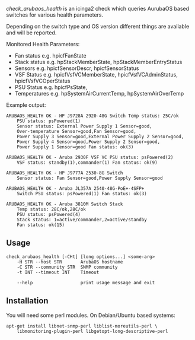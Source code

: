 
*check_arubaos_health* is an icinga2 check which queries AurubaOS based
switches for various health parameters.

Depending on the switch type and OS version different things are available
and will be reported.

Monitored Health Parameters:

  * Fan status e.g. hpicfFanState
  * Stack status e.g. hpStackMemberState, hpStackMemberEntryStatus
  * Sensors e.g. hpicfSensorDescr, hpicfSensorStatus
  * VSF Status e.g. hpicfVsfVCMemberState, hpicfVsfVCAdminStatus, hpicfVsfVCOperStatus
  * PSU Status e.g. hpicfPsState, 
  * Temperatures e.g. hpSystemAirCurrentTemp, hpSystemAirOverTemp

Example output:

	ARUBAOS_HEALTH OK - HP J9728A 2920-48G Switch Temp status: 25C/ok 
		PSU status: psPowered(1) 
		Sensor status: External Power Supply 1 Sensor=good,
		Over-temperature Sensor=good,Fan Sensor=good,
		Power Supply 3 Sensor=good,External Power Supply 2 Sensor=good,
		Power Supply 4 Sensor=good,Power Supply 2 Sensor=good,
		Power Supply 1 Sensor=good Fan status: ok(3)

	ARUBAOS_HEALTH OK - Aruba 2930F VSF VC PSU status: psPowered(2) 
		VSF status: standby(1),commander(1) Fan status: ok(9)

	ARUBAOS_HEALTH OK - HP J9777A 2530-8G Switch 
		Sensor status: Fan Sensor=good,Power Supply Sensor=good

	ARUBAOS_HEALTH OK - Aruba JL357A 2540-48G-PoE+-4SFP+ 
		Switch PSU status: psPowered(1) Fan status: ok(3)

	ARUBAOS_HEALTH OK - Aruba 3810M Switch Stack 
		Temp status: 28C/ok,28C/ok 
		PSU status: psPowered(4) 
		Stack status: 1=active/commander,2=active/standby 
		Fan status: ok(15)


Usage
-----

	check_arubaos_health [-CHt] [long options...] <some-arg>
		-H STR --host STR       ArubaOS hostname
		-C STR --community STR  SNMP community
		-t INT --timeout INT    Timeout
	
		--help                  print usage message and exit

Installation
------------

You will need some perl modules. On Debian/Ubuntu based systems:

	apt-get install libnet-snmp-perl liblist-moreutils-perl \
		libmonitoring-plugin-perl libgetopt-long-descriptive-perl 
		
